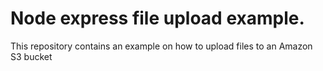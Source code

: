 # Node express file upload example. 

This repository contains an example on how to upload files to an Amazon S3 bucket
